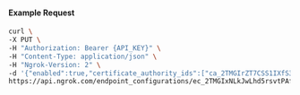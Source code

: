 <!-- Code generated for API Clients. DO NOT EDIT. -->

#### Example Request

```bash
curl \
-X PUT \
-H "Authorization: Bearer {API_KEY}" \
-H "Content-Type: application/json" \
-H "Ngrok-Version: 2" \
-d '{"enabled":true,"certificate_authority_ids":["ca_2TMGIrZT7CSS1IXfS3JT5cc0myM"]}' \
https://api.ngrok.com/endpoint_configurations/ec_2TMGIxNLkJwLhd5rsvtPAfCnaSV/mutual_tls
```
